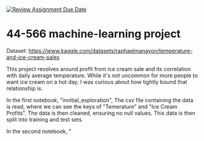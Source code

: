 [![Review Assignment Due Date](https://classroom.github.com/assets/deadline-readme-button-24ddc0f5d75046c5622901739e7c5dd533143b0c8e959d652212380cedb1ea36.svg)](https://classroom.github.com/a/7lKBcjfN)
# 44-566 machine-learning project
Dataset: https://www.kaggle.com/datasets/raphaelmanayon/temperature-and-ice-cream-sales

This project revolves around profit from ice cream sale and its correlation with daily average temperature. While it's not uncommon for more people to want ice cream on a hot day, I was curious about how tightly bound that relationship is.

In the first notebook, "innitial_exploration", The csv file containing the data is read, where we can see the keys of "Temerature" and "Ice Cream Profits". The data is then cleaned, ensuring no null values. This data is then split into training and test sets.

In the second notebook, "
